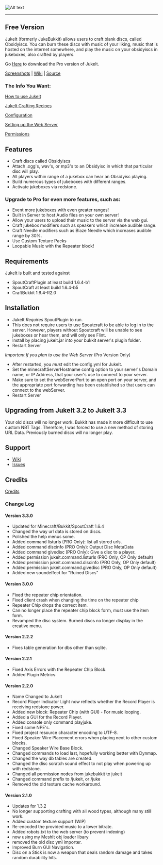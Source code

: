 ![Alt text](http://i.minus.com/ibv0o73mpincih.png "JukeIt")

------------------------------------

## Free Version

JukeIt (formerly JukeBukkit) allows users to craft blank discs, called Obsidyiscs. You can burn these discs with music of your liking, music that is hosted on the internet somewhere, and play the music on your obsidyiscs in jukeboxes, also crafted by players.

Go [Here](http://chrischurchwell.com) to download the Pro version of JukeIt.

[Screenshots](https://github.com/thedudeguy/JukeIt-Free/wiki/Screenshots) | [Wiki](https://github.com/thedudeguy/JukeIt-Free/wiki) | [Source](https://github.com/thedudeguy/JukeIt-Free)

### The Info You Want: 

[How to use JukeIt](https://github.com/thedudeguy/JukeIt-Free/wiki/How-to-Use-JukeIt)

[JukeIt Crafting Recipes](https://github.com/thedudeguy/JukeIt-Free/wiki/Recipes)

[Configuration](https://github.com/thedudeguy/JukeIt-Free/wiki/Configuration)

[Setting up the Web Server](https://github.com/thedudeguy/JukeIt-Free/wiki/Setting-up-the-Web-Server)

[Permissions](https://github.com/thedudeguy/JukeIt-Free/wiki/Permissions)

## Features

* Craft discs called Obsidyiscs
* Attach .ogg's, wav's, or mp3's to an Obsidyisc in which that particular disc will play.
* All players within range of a jukebox can hear an Obsidyisc playing.
* Build numerous types of jukeboxes with different ranges.
* Activate jukeboxes via redstone.

### Upgrade to Pro for even more features, such as:
* Event more jukeboxes with even greater ranges!
* Built in Server to host Audio files on your own server!
* Allow your users to upload their music to the server via the web gui.
* Craft jukebox modifiers such as speakers which increase audible range.
* Craft Needle modifiers such as Blaze Needle which increases audible range by 30%.
* Use Custom Texture Packs
* Loopable Music with the Repeater block!

## Requirements

JukeIt is built and tested against

* SpoutCraftPlugin at least build 1.6.4-b1
* SpoutCraft at least build 1.6.4-b5
* CraftBukkit 1.6.4-R2.0

## Installation

* JukeIt _Requires_ SpoutPlugin to run.
* This does not require users to use Spoutcraft to be able to log in to the server. However, players without Spoutcraft will be unable to see jukeboxes or hear them, and will only see Flint.
* Install by placing jukeit.jar into your bukkit server's plugin folder.
* Restart Server

*Important If you plan to use the Web Server* (Pro Version Only)

* After restarted, you *must* edit the config.yml for JukeIt.
* Set the minecraftServerHostname config option to your server's Domain name, or IP Address, that your user's use to connect to your server.
* Make sure to set the webServerPort to an open port on your server, and the appropriate port forwarding has been established so that users can connect to the webServer.
* Restart Server 

## Upgrading from JukeIt 3.2 to JukeIt 3.3

Your old discs will no longer work. Bukkit has made it more difficult to use custom NBT Tags. Therefore, I was forced to use a new method of storing URL Data. Previously burned discs will no longer play.

## Support

* [Wiki](https://github.com/thedudeguy/JukeIt-Free/wiki)
* [Issues](https://github.com/thedudeguy/JukeIt-Free/issues)

## Credits

[Credits](https://github.com/thedudeguy/JukeIt-Free/wiki/Credits)

### Change Log

#### Version 3.3.0

* Updated for Minecraft/Bukkit/SpoutCraft 1.6.4
* Changed the way url data is stored on discs.
* Polished the help menus some.
* Added command listurls (PRO Only): list all stored urls.
* Added command discinfo (PRO Only): Output Disc MetaData
* Added command givedisc (PRO Only): Give a disc to a player.
* Added permission jukeit.command.listurls (PRO Only, OP Only default)
* Added permission jukeit.command.discinfo (PRO Only, OP Only default)
* Added permission jukeit.command.givedisc (PRO Only, OP Only default)
* Added new soundeffect for "Ruined Discs"

#### Version 3.0.0

* Fixed the repeater chip orientation.
* Fixed client crash when changing the time on the repeater chip
* Repeater Chip drops the correct item.
* Can no longer place the repeater chip block form, must use the item form.
* Revamped the disc system. Burned discs no longer display in the creative menu.

#### Version 2.2.2

* Fixes table generation for dbs other than sqlite.

#### Version 2.2.1

* Fixed Axis Errors with the Repeater Chip Block.
* Added Plugin Metrics

#### Version 2.2.0

* Name Changed to JukeIt
* Record Player Indicator Light now reflects whether the Record Player is receiving redstone power.
* Added new block: Repeater Chip (with GUI) - For music looping.
* Added a GUI for the Record Player.
* Added console only command playjuke.
* Fixed some NPE's.
* Fixed project resource character encoding to UTF-8.
* Fixed Speaker Wire Placement errors when placing next to other custom blocks.
* Changed Speaker Wire Base Block.
* Changed commands to load last, hopefully working better with Dynmap.
* Changed the way db tables are created.
* Changed the disc scratch sound effect to not play when powering up with redstone.
* Changed all permission nodes from jukebukkit to jukeit
* Changed command prefix to /jukeit, or /juke
* Removed the old texture cache workaround.

#### Version 2.1.0

* Updates for 1.3.2
* No longer supporting crafting with all wood types, although many still work.
* Added custom texture support (WIP)
* Re-encoded the provided music to a lower bitrate.
* Added robots.txt to the web server (to prevent indexing)
* now using my MeshIt obj loader libary
* removed the old disc yml importer.
* Improved Burn GUI Navigation.
* Disc on a Stick is now a weapon that deals random damage and takes random durability hits.
